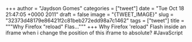 
+++
author = "Jaydson Gomes"
categories = ["tweet"]
date = "Tue Oct 18 21:47:05 +0000 2011"
draft = false
image = "{TWEET_IMAGE}"
slug = "32373d48179e86421f2c81beb272edd98a7c1462"
tags = ["tweet"]
title = """Why Firefox "reload" Flas..."""
+++
Why Firefox 'reload" Flash inside an iframe when i change the position of this iframe to absolute? #JavaScript

